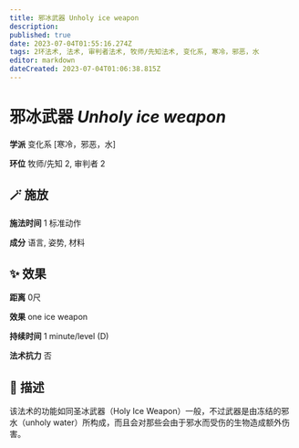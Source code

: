 ```yaml
---
title: 邪冰武器 Unholy ice weapon
description: 
published: true
date: 2023-07-04T01:55:16.274Z
tags: 2环法术, 法术, 审判者法术, 牧师/先知法术, 变化系, 寒冷，邪恶，水
editor: markdown
dateCreated: 2023-07-04T01:06:38.815Z
---
```


# **邪冰武器** *Unholy ice weapon*

**学派** 变化系 \[寒冷，邪恶，水\] 

**环位** 牧师/先知 2, 审判者 2

## 🪄 施放

**施法时间** 1 标准动作

**成分** 语言, 姿势, 材料

## ✨ 效果  

**距离** 0尺 

**效果** one ice weapon 

**持续时间** 1 minute/level (D) 

**法术抗力** 否

## 📖 描述

该法术的功能如同圣冰武器（Holy Ice Weapon）一般，不过武器是由冻结的邪水（unholy water）所构成，而且会对那些会由于邪水而受伤的生物造成额外伤害。
    
